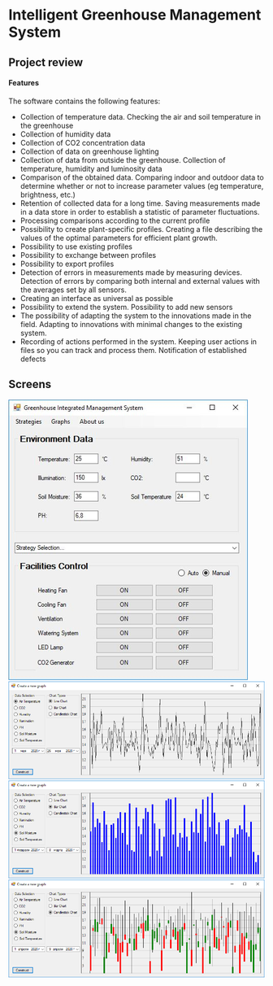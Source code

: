 # Intelligent Greenhouse Management System

## Project review

#### Features

The software contains the following features:
- Collection of temperature data. Checking the air and soil temperature in the greenhouse
- Collection of humidity data
- Collection of CO2 concentration data
- Collection of data on greenhouse lighting
- Collection of data from outside the greenhouse. Collection of temperature, humidity and luminosity data
- Comparison of the obtained data. Comparing indoor and outdoor data to determine whether or not to increase parameter values ​​(eg temperature, brightness, etc.)
- Retention of collected data for a long time. Saving measurements made in a data store in order to establish a statistic of parameter fluctuations.
- Processing comparisons according to the current profile
- Possibility to create plant-specific profiles. Creating a file describing the values ​​of the optimal parameters for efficient plant growth.
- Possibility to use existing profiles
- Possibility to exchange between profiles
- Possibility to export profiles
- Detection of errors in measurements made by measuring devices. Detection of errors by comparing both internal and external values ​​with the averages set by all sensors.
- Creating an interface as universal as possible
- Possibility to extend the system. Possibility to add new sensors
- The possibility of adapting the system to the innovations made in the field. Adapting to innovations with minimal changes to the existing system.
- Recording of actions performed in the system. Keeping user actions in files so you can track and process them. Notification of established defects

## Screens

![](./Screens/1.JPG)
![](./Screens/2.PNG)
![](./Screens/3.PNG)
![](./Screens/4.PNG)
